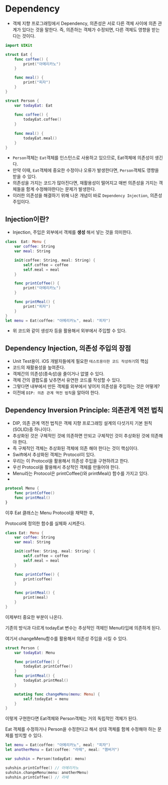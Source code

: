 # Dependency
- 객체 지향 프로그래밍에서 Dependency, 의존성은 서로 다른 객체 사이에 의존 관계가 있다는 것을 말한다.
즉, 의존하는 객체가 수정되면, 다른 객체도 영향을 받는다는 것이다.

```Swift
import UIKit

struct Eat {
    func coffee() {
        print("아메리카노")
    }

    func meal() {
        print("피자")
    }
}

struct Person {
    var todayEat: Eat
    
    func coffee() {
        todayEat.coffee()
    }
    
    func meal() {
        todayEat.meal()
    }
}
````

- `Person`객체는 `Eat`객체를 인스턴스로 사용하고 있으므로, Eat객체에 의존성이 생긴다.
- 만약 이때, `Eat`객체에 중요한 수정이나 오류가 발생한다면, `Person`객체도 영향을 받을 수 있다.
- 의존성을 가지는 코드가 많아진다면, 재활용성이 떨어지고 매번 의존성을 가지는 객체들을 함계 수정해야한다는 문제가 발생한다.
- 이러한 의존성을 해결하기 위해 나온 개념이 바로 `Dependency Injection`, 의존성 주입이다.


## Injection이란?
- Injection, 주입은 외부에서 객체를 **생성** 해서 넣는 것을 의미한다.

```swift
class  Eat: Menu {
    var coffee: String
    var meal: String

    init(coffee: String, meal: String) {
        self.coffee = coffee
        self.meal = meal
    }

    func printCoffee() {
        print("아메리카노")
    }

    func printMeal() {
        print("피자")
    }
}
let menu = Eat(coffee: "아메리카노", meal: "피자")
```

- 위 코드와 같이 생성자 등을 활용해서 외부에서 주입할 수 있다.

## Dependency Injection, 의존성 주입의 장점
- Unit Test용이. iOS 개발자들에게 필요한 `테스트용이한 코드 작성하기`의 핵심
- 코드의 재활용성을 높여준다.
- 객체간의 의존성(종속성)을 줄이거나 없앨 수 있다.
- 객체 간의 결합도를 낮추면서 유연한 코드를 작성할 수 있다.
- 그렇다면 내부에서 만든 객체를 외부에서 넣어저 의존성을 주입하는 것은 어떻게?
- 이전에 `DIP: 의존 관계 역전 법칙`을 알아야 한다.

## Dependency Inversion Principle: 의존관계 역전 법칙
- DIP, 의존 관계 역전 법칙은 객체 지향 프로그래밍 설계의 다섯가지 기본 원칙(SOLID)중 하나이다.
- 추상화된 것은 구체적인 것에 의존하면 안되고 구체적인 것이 추상화된 것에 의존해야 한다.
- 즉 구체적인 객체는 추상화된 객체에 의존 해야 한다는 것이 핵심이다.
- Swift에서 추상화된 객체는 Protocol이 있다.
- 우리는 이 Protocol을 활용해서 의존성 주입을 구현하려고 한다.
- 우선 Protocol을 활용해서 추상적인 객체를 만들어야 한다.
- Menu라는 Protocol은 printCoffee()와 printMeal() 함수를 가지고 있다.
- 
```Swift
protocol Menu {
    func printCoffee()
    func printMeal()
}
```

이후 Eat 클래스는 Menu Protocol을 채택한 후,

Protocol에 정의한 함수를 실체화 시켜준다.

```Swift
class Eat: Menu {
    var coffee: String
    var meal: String

    init(coffee: String, meal: String) {
        self.coffee = coffee
        self.meal = meal
    }

    func printCoffee() {
        print(coffee)
    }

    func printMeal() {
        print(meal)
    }
}
```

이제부터 중요한 부분이 나온다.

기존의 방식과 다르게 todayEat 변수는 추상적인 객체인 Menu타입에 의존하게 된다.

여기서 changeMenu함수를 활용해서 의존성 주입을 시킬 수 있다.

```Swift
struct Person {
    var todayEat: Menu

    func printCoffee() {
        todayEat.printCoffee()
    }
    func printMeal() {
        todayEat.printMeal()
    }

    mutating func changeMenu(menu: Menu) {
        self.todayEat = menu
    }
}
```

이렇게 구현한다면 Eat객체와 Person객체는 거의 독립적인 객체가 된다.

Eat 객체를 수정하거나 Person을 수정한다고 해서 상대 객체를 함께 수정해야 하는 문제를 방지할 수 있다.

```Swift
let menu = Eat(coffee: "아메리카노", meal: "피자")
let anotherMenu = Eat(coffee: "라떼", meal: "햄버거")

var suhshin = Person(todayEat: menu)

suhshin.printCoffee() // 아메리카노
suhshin.changeMenu(menu: anotherMenu)
suhshin.printCoffee() // 라떼
```